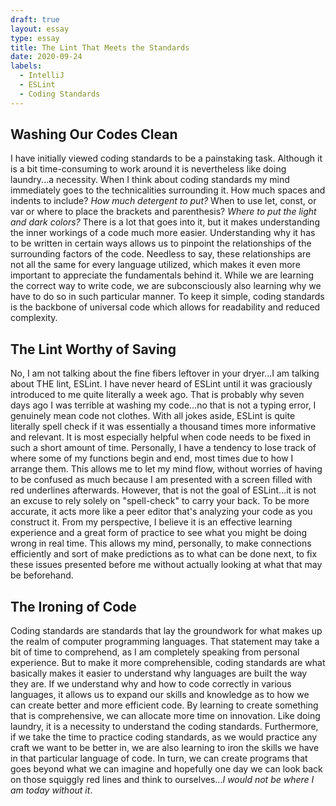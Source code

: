 ```yaml
---
draft: true
layout: essay
type: essay
title: The Lint That Meets the Standards
date: 2020-09-24
labels:
  - IntelliJ
  - ESLint
  - Coding Standards
---
```

## Washing Our Codes Clean
I have initially viewed coding standards to be a painstaking task. Although it is a bit time-consuming to work around it is nevertheless like doing laundry...a necessity. When I think about coding standards my mind immediately goes to the technicalities surrounding it. How much spaces and indents to include? _How much detergent to put?_ When to use let, const, or var or where to place the brackets and parenthesis? _Where to put the light and dark colors?_ There is a lot that goes into it, but it makes understanding the inner workings of a code much more easier. Understanding why it has to be written in certain ways allows us to pinpoint the relationships of the surrounding factors of the code. Needless to say, these relationships are not all the same for every language utilized, which makes it even more important to appreciate the fundamentals behind it. While we are learning the correct way to write code, we are subconsciously also learning why we have to do so in such particular manner. To keep it simple, coding standards is the backbone of universal code which allows for readability and reduced complexity.

## The Lint Worthy of Saving
No, I am not talking about the fine fibers leftover in your dryer...I am talking about THE lint, ESLint. I have never heard of ESLint until it was graciously introduced to me quite literally a week ago. That is probably why seven days ago I was terrible at washing my code...no that is not a typing error, I genuinely mean code not clothes. With all jokes aside, ESLint is quite literally spell check if it was essentially a thousand times more informative and relevant. It is most especially helpful when code needs to be fixed in such a short amount of time. Personally, I have a tendency to lose track of where some of my functions begin and end, most times due to how I arrange them. This allows me to let my mind flow, without worries of having to be confused as much because I am presented with a screen filled with red underlines afterwards. However, that is not the goal of ESLint...it is not an excuse to rely solely on "spell-check" to carry your back. To be more accurate, it acts more like a peer editor that's analyzing your code as you construct it. From my perspective, I believe it is an effective learning experience and a great form of practice to see what you might be doing wrong in real time. This allows my mind, personally, to make connections efficiently and sort of make predictions as to what can be done next, to fix these issues presented before me without actually looking at what that may be beforehand.

## The Ironing of Code
Coding standards are standards that lay the groundwork for what makes up the realm of computer programming languages. That statement may take a bit of time to comprehend, as I am completely speaking from personal experience. But to make it more comprehensible, coding standards are what basically makes it easier to understand why languages are built the way they are. If we understand why and how to code correctly in various languages, it allows us to expand our skills and knowledge as to how we can create better and more efficient code. By learning to create something that is comprehensive, we can allocate more time on innovation. Like doing laundry, it is a necessity to understand the coding standards. Furthermore, if we take the time to practice coding standards, as we would practice any craft we want to be better in, we are also learning to iron the skills we have in that particular language of code. In turn, we can create programs that goes beyond what we can imagine and hopefully one day we can look back on those squiggly red lines and think to ourselves..._I would not be where I am today without it_.